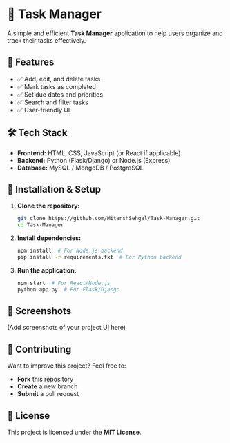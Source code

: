 # 📌 Task Manager
A simple and efficient **Task Manager** application to help users organize and track their tasks effectively.

## 🚀 Features
- ✅ Add, edit, and delete tasks
- ✅ Mark tasks as completed
- ✅ Set due dates and priorities
- ✅ Search and filter tasks
- ✅ User-friendly UI

## 🛠 Tech Stack
- **Frontend:** HTML, CSS, JavaScript (or React if applicable)
- **Backend:** Python (Flask/Django) or Node.js (Express)
- **Database:** MySQL / MongoDB / PostgreSQL

## 🎯 Installation & Setup
1. **Clone the repository:**
   ```bash
   git clone https://github.com/MitanshSehgal/Task-Manager.git
   cd Task-Manager
   ```
2. **Install dependencies:**
   ```bash
   npm install  # For Node.js backend
   pip install -r requirements.txt  # For Python backend
   ```
3. **Run the application:**
   ```bash
   npm start  # For React/Node.js
   python app.py  # For Flask/Django
   ```

## 📸 Screenshots
(Add screenshots of your project UI here)

## 🤝 Contributing
Want to improve this project? Feel free to:
- **Fork** this repository
- **Create** a new branch
- **Submit** a pull request

## 📜 License
This project is licensed under the **MIT License**.
